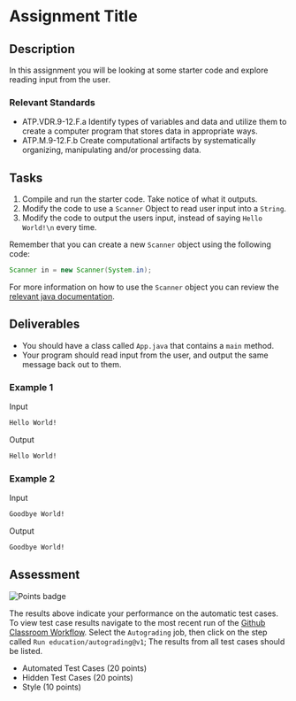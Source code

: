 # Assignment Title

## Description

In this assignment you will be looking at some starter code and explore reading input from the user.

### Relevant Standards

- ATP.VDR.9-12.F.a Identify types of variables and data and utilize them to create a computer program that stores data in appropriate ways.
- ATP.M.9-12.F.b Create computational artifacts by systematically organizing, manipulating and/or processing data.

## Tasks

1. Compile and run the starter code. Take notice of what it outputs.
2. Modify the code to use a `Scanner` Object to read user input into a `String`.
3. Modify the code to output the users input, instead of saying `Hello World!\n` every time.

Remember that you can create a new `Scanner` object using the following code:

```java
Scanner in = new Scanner(System.in);
```

For more information on how to use the `Scanner` object you can review the [relevant java documentation](https://docs.oracle.com/javase/8/docs/api/java/util/Scanner.html).

## Deliverables

- You should have a class called `App.java` that contains a `main` method.
- Your program should read input from the user, and output the same message back out to them.

### Example 1

Input

```md
Hello World!

```

Output

```md
Hello World!

```

### Example 2

Input

```md
Goodbye World!

```

Output

```md
Goodbye World!

```

## Assessment

![Points badge](../../blob/badges/.github/badges/points.svg)

The results above indicate your performance on the automatic test cases. To view test case results navigate to the most recent run of the [Github Classroom Workflow](../../actions/workflows/classroom.yaml). Select the `Autograding` job, then click on the step called `Run education/autograding@v1`; The results from all test cases should be listed.

- Automated Test Cases (20 points)
- Hidden Test Cases (20 points)
- Style (10 points)
